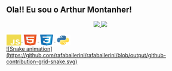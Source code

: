 ## Ola!! Eu sou o Arthur Montanher!

<div align="center">
  <a href="https://github.com/arthurw74">
  <img height="180em" src="https://github-readme-stats.vercel.app/api?username=arthurw74&show_icons=true&theme=dracula&include_all_commits=true&count_private=true"/>
  <img height="180em" src="https://github-readme-stats.vercel.app/api/top-langs/?username=arthurw74&layout=compact&langs_count=7&theme=dracula"/>
</div>

<div style="display: inline_block"><br>
  <img align="center" alt="Thur-Js" height="30" width="40" src="https://raw.githubusercontent.com/devicons/devicon/master/icons/javascript/javascript-plain.svg">
  <img align="center" alt="Thur-HTML" height="30" width="40" src="https://raw.githubusercontent.com/devicons/devicon/master/icons/html5/html5-original.svg">
  <img align="center" alt="Thur-CSS" height="30" width="40" src="https://raw.githubusercontent.com/devicons/devicon/master/icons/css3/css3-original.svg">
  <img align="center" alt="Thur-Python" height="30" width="40" src="https://raw.githubusercontent.com/devicons/devicon/master/icons/python/python-original.svg">
</div>

<div>
     ![Snake animation](https://github.com/rafaballerini/rafaballerini/blob/output/github-contribution-grid-snake.svg)
</div> 
